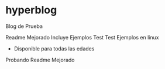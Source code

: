 # hyperblog
Blog de Prueba

Readme Mejorado
Incluye Ejemplos
Test Test
Ejemplos en linux
* Disponible para todas las edades

Probando Readme Mejorado